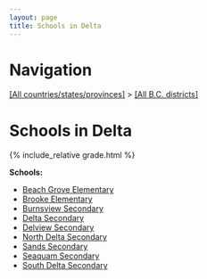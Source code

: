 ```yaml
---
layout: page
title: Schools in Delta
---
```

# Navigation

[[All countries/states/provinces]](../..) > [[All B.C. districts]](..)

# Schools in Delta

{% include_relative grade.html %}

**Schools:**

- [Beach Grove Elementary](Beach_Grove_Elementary.md)
- [Brooke Elementary](Brooke_Elementary.md)
- [Burnsview Secondary](Burnsview_Secondary.md)
- [Delta Secondary](Delta_Secondary.md)
- [Delview Secondary](Delview_Secondary.md)
- [North Delta Secondary](North_Delta_Secondary.md)
- [Sands Secondary](Sands_Secondary.md)
- [Seaquam Secondary](Seaquam_Secondary.md)
- [South Delta Secondary](South_Delta_Secondary.md)
